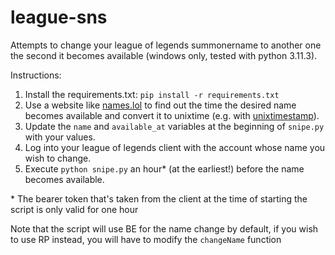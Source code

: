 # league-sns
Attempts to change your league of legends summonername to another one the second it becomes available (windows only, tested with python 3.11.3).

Instructions:
1. Install the requirements.txt: `pip install -r requirements.txt`
2. Use a website like [names.lol](https://www.nameslol.com/name-checker) to find out the time the desired name becomes available and convert it to unixtime (e.g. with [unixtimestamp](https://www.unixtimestamp.com/)).
3. Update the `name` and `available_at` variables at the beginning of `snipe.py` with your values.
4. Log into your league of legends client with the account whose name you wish to change.
5. Execute `python snipe.py` an hour* (at the earliest!) before the name becomes available.

\* The bearer token that's taken from the client at the time of starting the script is only valid for one hour

Note that the script will use BE for the name change by default, if you wish to use RP instead, you will have to modify the `changeName` function